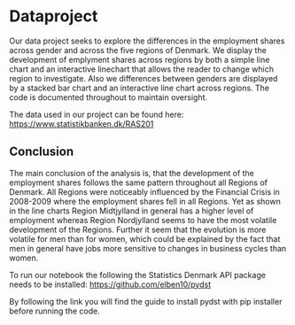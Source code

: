 # Dataproject

Our data project seeks to explore the differences in the employment shares across gender and across the five regions of Denmark. We display the development of emplyment shares across regions by both a simple line chart and an interactive linechart that allows the reader to change which region to investigate. Also we differences between genders are displayed by a stacked bar chart and an interactive line chart across regions. The code is documented throughout to maintain oversight.

The data used in our project can be found here: https://www.statistikbanken.dk/RAS201

## Conclusion
The main conclusion of the analysis is, that the development of the employment shares follows the same pattern throughout all Regions of Denmark. All Regions were noticeably influenced by the Financial Crisis in 2008-2009 where the employment shares fell in all Regions. Yet as shown in the line charts Region Midtjylland in general has a higher level of employment whereas Region Nordjylland seems to have the most volatile development of the Regions.
Further it seem that the evolution is more volatile for men than for women, which could be explained by the fact that men in general have jobs more sensitive to changes in business cycles than women.

To run our notebook the following the Statistics Denmark API package needs to be installed: 
https://github.com/elben10/pydst

By following the link you will find the guide to install pydst with pip installer before running the code.


